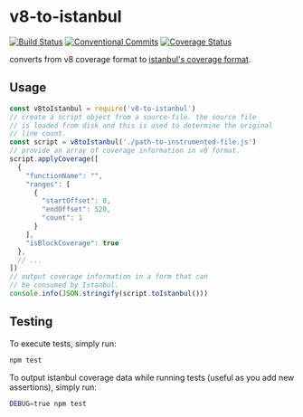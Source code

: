 # v8-to-istanbul

[![Build Status](https://travis-ci.org/istanbuljs/v8-to-istanbul.svg?branch=master)](https://travis-ci.org/istanbuljs/v8-to-istanbul)
[![Conventional Commits](https://img.shields.io/badge/Conventional%20Commits-1.0.0-yellow.svg)](https://conventionalcommits.org)
[![Coverage Status](https://coveralls.io/repos/github/istanbuljs/v8-to-istanbul/badge.svg?branch=master)](https://coveralls.io/github/istanbuljs/v8-to-istanbul?branch=master)

converts from v8 coverage format to [istanbul's coverage format](https://github.com/gotwarlost/istanbul/blob/master/coverage.json.md).

## Usage

```js
const v8toIstanbul = require('v8-to-istanbul')
// create a script object from a source-file. the source file
// is loaded from disk and this is used to determine the original
// line count.
const script = v8toIstanbul('./path-to-instrumented-file.js')
// provide an array of coverage information in v8 format.
script.applyCoverage([
  {
    "functionName": "",
    "ranges": [
      {
        "startOffset": 0,
        "endOffset": 520,
        "count": 1
      }
    ],
    "isBlockCoverage": true
  },
  // ...
])
// output coverage information in a form that can
// be consumed by Istanbul.
console.info(JSON.stringify(script.toIstanbul()))
```

## Testing

To execute tests, simply run:

```bash
npm test
```

To output istanbul coverage data while running tests (useful as you add
new assertions), simply run:

```bash
DEBUG=true npm test
```
